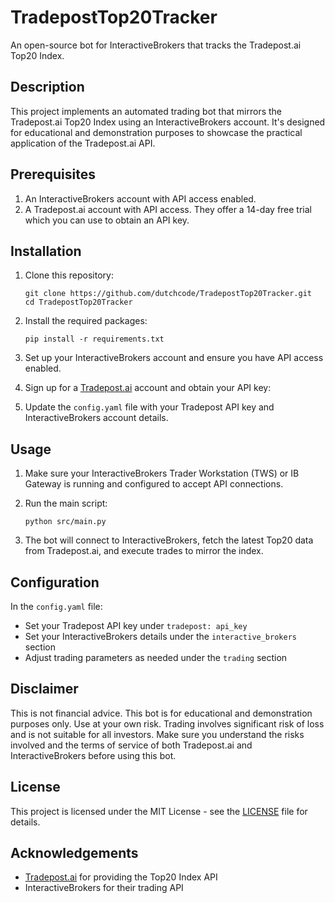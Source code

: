 # TradepostTop20Tracker

An open-source bot for InteractiveBrokers that tracks the Tradepost.ai Top20 Index.

## Description

This project implements an automated trading bot that mirrors the Tradepost.ai Top20 Index using an InteractiveBrokers account. It's designed for educational and demonstration purposes to showcase the practical application of the Tradepost.ai API.

## Prerequisites

1. An InteractiveBrokers account with API access enabled.
2. A Tradepost.ai account with API access. They offer a 14-day free trial which you can use to obtain an API key.

## Installation

1. Clone this repository:
   ```
   git clone https://github.com/dutchcode/TradepostTop20Tracker.git
   cd TradepostTop20Tracker
   ```

2. Install the required packages:
   ```
   pip install -r requirements.txt
   ```

3. Set up your InteractiveBrokers account and ensure you have API access enabled.

4. Sign up for a [Tradepost.ai](https://tradepost.ai) account and obtain your API key:
   
5. Update the `config.yaml` file with your Tradepost API key and InteractiveBrokers account details.

## Usage

1. Make sure your InteractiveBrokers Trader Workstation (TWS) or IB Gateway is running and configured to accept API connections.

2. Run the main script:
   ```
   python src/main.py
   ```

3. The bot will connect to InteractiveBrokers, fetch the latest Top20 data from Tradepost.ai, and execute trades to mirror the index.

## Configuration

In the `config.yaml` file:
- Set your Tradepost API key under `tradepost: api_key`
- Set your InteractiveBrokers details under the `interactive_brokers` section
- Adjust trading parameters as needed under the `trading` section

## Disclaimer

This is not financial advice. This bot is for educational and demonstration purposes only. Use at your own risk. Trading involves significant risk of loss and is not suitable for all investors. Make sure you understand the risks involved and the terms of service of both Tradepost.ai and InteractiveBrokers before using this bot.

## License

This project is licensed under the MIT License - see the [LICENSE](LICENSE) file for details.

## Acknowledgements

- [Tradepost.ai](https://tradepost.ai) for providing the Top20 Index API
- InteractiveBrokers for their trading API